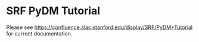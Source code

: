 # SRF PyDM Tutorial

Please see https://confluence.slac.stanford.edu/display/SRF/PyDM+Tutorial for current documentation.
